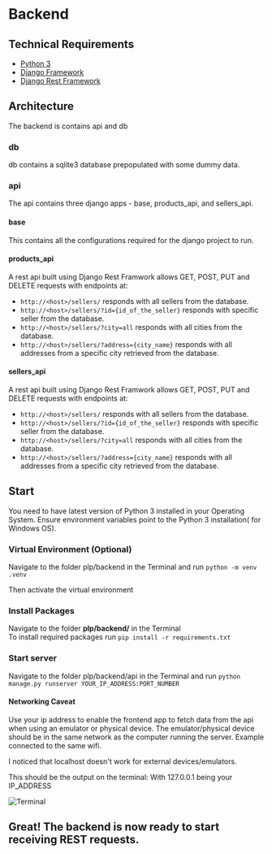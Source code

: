 # Backend
## Technical Requirements
- [Python 3](https://www.python.org/  "Python 3") 
- [Django Framework](https://www.djangoproject.com/  "Django Framework")
- [Django Rest Framework](https://www.django-rest-framework.org/  "Django Rest Framework")

## Architecture
The backend is contains api and db

### db
db contains a sqlite3 database prepopulated with some dummy data.

### api

The api contains three django apps - base, products_api, and sellers_api.

#### base
This contains all the configurations required for the django project to run.

#### products_api
A rest api built using Django Rest Framwork allows GET, POST, PUT and DELETE requests with endpoints at: 
- `http://<host>/sellers/` responds with all sellers from the database.
- `http://<host>/sellers/?id={id_of_the_seller}` responds with specific seller from the database.
- `http://<host>/sellers/?city=all` responds with all cities from the database.
- `http://<host>/sellers/?address={city_name}` responds with all addresses from a specific city retrieved from the database.

#### sellers_api
A rest api built using Django Rest Framwork allows GET, POST, PUT and DELETE requests with endpoints at: 
- `http://<host>/sellers/` responds with all sellers from the database.
- `http://<host>/sellers/?id={id_of_the_seller}` responds with specific seller from the database.
- `http://<host>/sellers/?city=all` responds with all cities from the database.
- `http://<host>/sellers/?address={city_name}` responds with all addresses from a specific city retrieved from the database.

## Start
You need to have latest version of Python 3 installed in your Operating System. Ensure environment variables point to the Python 3 installation( for Windows OS).
### Virtual Environment (Optional)
Navigate to the folder plp/backend in the Terminal and run
`python -m venv .venv`

Then activate the virtual environment

### Install Packages
Navigate to the folder **plp/backend/** in the Terminal  
To install required packages run `pip install -r requirements.txt`

### Start server
Navigate to the folder plp/backend/api in the Terminal and run `python manage.py runserver YOUR_IP_ADDRESS:PORT_NUMBER`

#### Networking Caveat
Use your ip address to enable the frontend app to fetch data from the api when using an emulator or physical device. The emulator/physical device should be in the same network as the computer running the server. Example connected to the same wifi.

I noticed that localhost doesn&#39;t work for external devices/emulators.

This should be the output on the terminal: 
With 127.0.0.1 being your IP_ADDRESS

![Terminal](https://user-images.githubusercontent.com/39475602/193451089-4749a71b-cf47-4e6e-99b8-24b67aae9f73.png)

## Great! The backend is now ready to start receiving REST requests.









